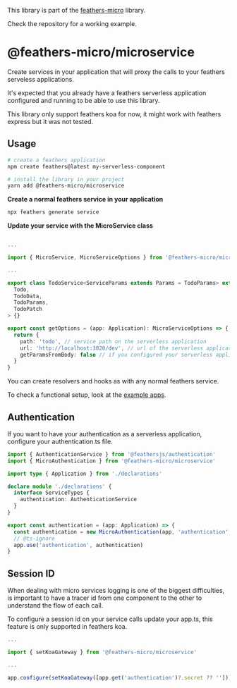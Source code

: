 This library is part of the [feathers-micro](https://github.com/guzz/feathers-micro) library.

Check the repository for a working example.

# @feathers-micro/microservice

Create services in your application that will proxy the calls to your feathers serveless applications.

It's expected that you already have a feathers serverless application configured and running to be able to use this library.

This library only support feathers koa for now, it might work with feathers express but it was not tested.

## Usage

```bash
# create a feathers application
npm create feathers@latest my-serverless-component

# install the library in your project
yarn add @feathers-micro/microservice
```

**Create a normal feathers service in your application**

```bash
npx feathers generate service
```

**Update your service with the MicroService class**

```ts

...

import { MicroService, MicroServiceOptions } from '@feathers-micro/microservice'

...

export class TodoService<ServiceParams extends Params = TodoParams> extends MicroService<
  Todo,
  TodoData,
  TodoParams,
  TodoPatch
> {}

export const getOptions = (app: Application): MicroServiceOptions => {
  return {
    path: 'todo', // service path on the serverless application
    url: 'http://localhost:3020/dev', // url of the serverless application
    getParamsFromBody: false // if you configured your serverless application as a single endpoint mark the property as true
  }
}

```

You can create resolvers and hooks as with any normal feathers service.

To check a functional setup, look at the [example apps](https://github.com/guzz/feathers-micro/tree/main/apps).

## Authentication

If you want to have your authentication as a serverless application, configure your authentication.ts file.

```ts
import { AuthenticationService } from '@feathersjs/authentication'
import { MicroAuthentication } from '@feathers-micro/microservice'

import type { Application } from './declarations'

declare module './declarations' {
  interface ServiceTypes {
    authentication: AuthenticationService
  }
}

export const authentication = (app: Application) => {
  const authentication = new MicroAuthentication(app, 'authentication', { url: 'http://localhost:3010/dev', getParamsFromBody: true })
  // @ts-ignore
  app.use('authentication', authentication)
}

```

## Session ID

When dealing with micro services logging is one of the biggest difficulties, is important to have a tracer id from one component to the other to understand the flow of each call.

To configure a session id on your service calls update your app.ts, this feature is only supported in feathers koa.

```ts
...

import { setKoaGateway } from '@feathers-micro/microservice'

...

app.configure(setKoaGateway([app.get('authentication')?.secret ?? '']))

```